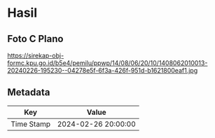 # Hasil

## Foto C Plano

https://sirekap-obj-formc.kpu.go.id/b5e4/pemilu/ppwp/14/08/06/20/10/1408062010013-20240226-195230--04278e5f-6f3a-426f-951d-b1621800eaf1.jpg


## Metadata

| Key        | Value               |
| ---------- | ------------------- |
| Time Stamp | 2024-02-26 20:00:00 |



